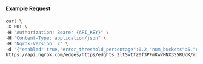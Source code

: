 <!-- Code generated for API Clients. DO NOT EDIT. -->

#### Example Request

```bash
curl \
-X PUT \
-H "Authorization: Bearer {API_KEY}" \
-H "Content-Type: application/json" \
-H "Ngrok-Version: 2" \
-d '{"enabled":true,"error_threshold_percentage":0.2,"num_buckets":5,"rolling_window":300,"tripped_duration":120,"volume_threshold":20}' \
https://api.ngrok.com/edges/https/edghts_2ltSwtfZ0f3PFmKwVHNX3S5RUcK/routes/edghtsrt_2ltSwuogXfENw4ppYOXjtgPZJvq/circuit_breaker
```

